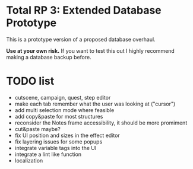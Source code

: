 # Total RP 3: Extended Database Prototype

This is a prototype version of a proposed database overhaul.

**Use at your own risk.**
If you want to test this out I highly recommend making a database backup before.

# TODO list

- cutscene, campaign, quest, step editor
- make each tab remember what the user was looking at ("cursor")
- add multi selection mode where feasible
- add copy&paste for most structures
- reconsider the Notes frame accessibility, it should be more promiment
- cut&paste maybe?
- fix UI position and sizes in the effect editor
- fix layering issues for some popups
- integrate variable tags into the UI
- integrate a lint like function
- localization
